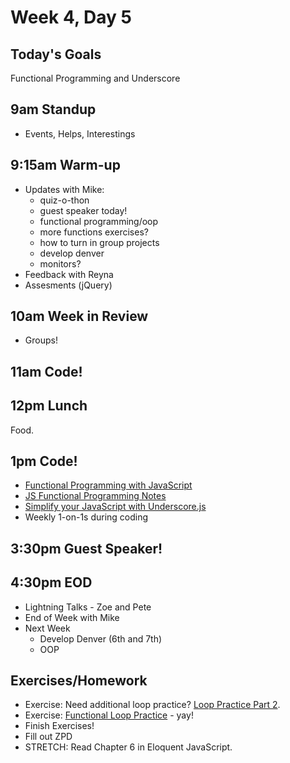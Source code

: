 # Week 4, Day 5

## Today's Goals

Functional Programming and Underscore

## 9am Standup

- Events, Helps, Interestings

## 9:15am Warm-up

- Updates with Mike:
  - quiz-o-thon
  - guest speaker today!
  - functional programming/oop
  - more functions exercises?
  - how to turn in group projects
  - develop denver
  - monitors?
- Feedback with Reyna
- Assesments (jQuery)

## 10am Week in Review

- Groups!

## 11am Code!

## 12pm Lunch

Food.

## 1pm Code!

- [Functional Programming with JavaScript](http://jhusain.github.io/learnrx/)
- [JS Functional Programming Notes](https://github.com/gSchool/g11-course-curriculum/tree/master/week04/04_lectures/js-functional-programming)
- [Simplify your JavaScript with Underscore.js](http://singlebrook.com/blog/simplify-your-javascript-with-underscorejs)
- Weekly 1-on-1s during coding

## 3:30pm Guest Speaker!

## 4:30pm EOD

- Lightning Talks - Zoe and Pete
- End of Week with Mike
- Next Week
  - Develop Denver (6th and 7th)
  - OOP

## Exercises/Homework

- Exercise: Need additional loop practice? [Loop Practice Part 2](https://github.com/gSchool/g11-course-curriculum/tree/master/week04/04_exercises/js-loops-part2).
- Exercise: [Functional Loop Practice](https://github.com/gSchool/g11-course-curriculum/tree/master/week04/04_exercises/js-loops-part3) - yay!
- Finish Exercises!
- Fill out ZPD
- STRETCH: Read Chapter 6 in Eloquent JavaScript.

